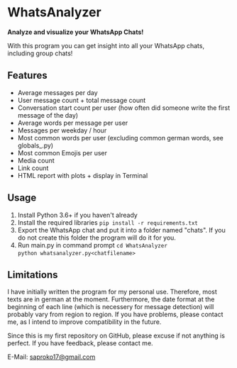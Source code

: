 # WhatsAnalyzer

**Analyze and visualize your WhatsApp Chats!**

With this program you can get insight into all your WhatsApp chats, including group chats!

## Features

* Average messages per day
* User message count + total message count
* Conversation start count per user (how often did someone write the first message of the day)
* Average words per message per user
* Messages per weekday / hour
* Most common words per user (excluding common german words, see globals_.py)
* Most common Emojis per user
* Media count
* Link count
* HTML report with plots + display in Terminal

## Usage

1. Install Python 3.6+ if you haven't already
2. Install the required libraries
   `pip install -r requirements.txt`
3. Export the WhatsApp chat and put it into a folder named "chats". If you do not create this folder the program will do it for you.
4. Run main.py in command prompt
   `cd WhatsAnalyzer`  
   `python whatsanalyzer.py<chatfilename>`

## Limitations

I have initially written the program for my personal use. Therefore, most texts are in german at the moment. Furthermore, the date format at the beginning of each line (which is necessery for message detection) will probably vary from region to region. If you have problems, please contact me, as I intend to improve compatibility in the future.

Since this is my first repository on GitHub, please excuse if not anything is perfect. If you have feedback, please contact me.

E-Mail: saproko17@gmail.com
